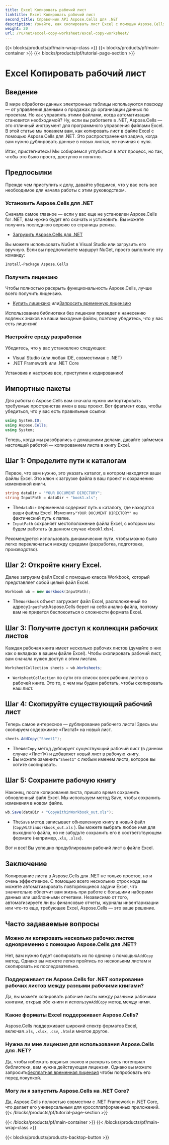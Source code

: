 ```yaml
---
title: Excel Копировать рабочий лист
linktitle: Excel Копировать рабочий лист
second_title: Справочник API Aspose.Cells для .NET
description: Узнайте, как скопировать лист Excel с помощью Aspose.Cells для .NET с помощью этого простого пошагового руководства. Идеально подходит для разработчиков .NET, желающих автоматизировать задачи Excel.
weight: 20
url: /ru/net/excel-copy-worksheet/excel-copy-worksheet/
---
```


{{< blocks/products/pf/main-wrap-class >}}
{{< blocks/products/pf/main-container >}}
{{< blocks/products/pf/tutorial-page-section >}}

# Excel Копировать рабочий лист

## Введение

В мире обработки данных электронные таблицы используются повсюду — от управления данными о продажах до организации данных по проектам. Но как управлять этими файлами, когда автоматизация становится необходимой? Ну, если вы работаете в .NET, Aspose.Cells — это отличный инструмент для программного управления файлами Excel. В этой статье мы покажем вам, как копировать лист в файле Excel с помощью Aspose.Cells для .NET. Это распространенная задача, когда вам нужно дублировать данные в новых листах, не начиная с нуля.

Итак, пристегнитесь! Мы собираемся углубиться в этот процесс, но так, чтобы это было просто, доступно и понятно.

## Предпосылки

Прежде чем приступить к делу, давайте убедимся, что у вас есть все необходимое для начала работы с этим руководством.

### Установить Aspose.Cells для .NET
Сначала самое главное — если у вас еще не установлен Aspose.Cells for .NET, вам нужно будет его скачать и установить. Вы можете получить последнюю версию со страницы релиза.

- [Загрузить Aspose.Cells для .NET](https://releases.aspose.com/cells/net/)

Вы можете использовать NuGet в Visual Studio или загрузить его вручную. Если вы предпочитаете маршрут NuGet, просто выполните эту команду:

```bash
Install-Package Aspose.Cells
```

### Получить лицензию
Чтобы полностью раскрыть функциональность Aspose.Cells, лучше всего получить лицензию.

- [Купить лицензию](https://purchase.aspose.com/buy) или[Запросить временную лицензию](https://purchase.aspose.com/temporary-license/)

Использование библиотеки без лицензии приведет к нанесению водяных знаков на ваши выходные файлы, поэтому убедитесь, что у вас есть лицензия!

### Настройте среду разработки
Убедитесь, что у вас установлено следующее:
- Visual Studio (или любая IDE, совместимая с .NET)
- .NET Framework или .NET Core

Установив и настроив все, приступим к кодированию!

## Импортные пакеты

Для работы с Aspose.Cells вам сначала нужно импортировать требуемые пространства имен в ваш проект. Вот фрагмент кода, чтобы убедиться, что у вас есть правильные ссылки:

```csharp
using System.IO;
using Aspose.Cells;
using System;
```

Теперь, когда мы разобрались с домашними делами, давайте займемся настоящей работой — копированием листа в книгу Excel.

## Шаг 1: Определите пути к каталогам
Первое, что вам нужно, это указать каталог, в котором находятся ваши файлы Excel. Это ключ к загрузке файла в ваш проект и сохранению измененной книги.

```csharp
string dataDir = "YOUR DOCUMENT DIRECTORY";
string InputPath = dataDir + "book1.xls";
```

-  The`dataDir` переменная содержит путь к каталогу, где находятся ваши файлы Excel. Изменить`"YOUR DOCUMENT DIRECTORY"` на фактический путь к папке.
- `InputPath` сохраняет местоположение файла Excel, с которым мы будем работать (в данном случае «book1.xls»).

Рекомендуется использовать динамические пути, чтобы можно было легко переключаться между средами (разработка, подготовка, производство).

## Шаг 2: Откройте книгу Excel.
Далее загрузим файл Excel с помощью класса Workbook, который представляет собой целый файл Excel.

```csharp
Workbook wb = new Workbook(InputPath);
```

-  The`Workbook` объект загружает файл Excel, расположенный по адресу`InputPath`Aspose.Cells берет на себя анализ файла, поэтому вам не придется беспокоиться о сложности формата Excel.

## Шаг 3: Получите доступ к коллекции рабочих листов
Каждая рабочая книга имеет несколько рабочих листов (думайте о них как о вкладках в вашем файле Excel). Чтобы скопировать рабочий лист, вам сначала нужен доступ к этим листам.

```csharp
WorksheetCollection sheets = wb.Worksheets;
```

- `WorksheetCollection` по сути это список всех рабочих листов в рабочей книге. Это то, с чем мы будем работать, чтобы скопировать наш лист.

## Шаг 4: Скопируйте существующий рабочий лист
Теперь самое интересное — дублирование рабочего листа! Здесь мы скопируем содержимое «Листа1» на новый лист.

```csharp
sheets.AddCopy("Sheet1");
```

-  The`AddCopy` метод дублирует существующий рабочий лист (в данном случае «Лист1») и добавляет новый лист в рабочую книгу.
-  Вы можете заменить`"Sheet1"` с любым именем листа, которое вы хотите скопировать.

## Шаг 5: Сохраните рабочую книгу
Наконец, после копирования листа, пришло время сохранить обновленный файл Excel. Мы используем метод Save, чтобы сохранить изменения в новом файле.

```csharp
wb.Save(dataDir + "CopyWithinWorkbook_out.xls");
```

-  The`Save` метод записывает обновленную книгу в новый файл (`CopyWithinWorkbook_out.xls` ). Вы можете выбрать любое имя для выходного файла, но не забудьте сохранить его в соответствующем формате (например,`.xls`, `.xlsx`).

Вот и все! Вы успешно продублировали рабочий лист в файле Excel.

## Заключение

Копирование листа в Aspose.Cells для .NET не только простое, но и очень эффективное. С помощью всего нескольких строк кода вы можете автоматизировать повторяющиеся задачи Excel, что значительно облегчит вам жизнь при работе с большими наборами данных или шаблонными отчетами. Независимо от того, автоматизируете ли вы финансовые отчеты, журналы инвентаризации или что-то еще, требующее Excel, Aspose.Cells — это ваше решение.

## Часто задаваемые вопросы

### Можно ли копировать несколько рабочих листов одновременно с помощью Aspose.Cells для .NET?
 Нет, вам нужно будет скопировать их по одному с помощью`AddCopy` метод. Однако вы можете легко пройтись по нескольким листам и скопировать их последовательно.

### Поддерживает ли Aspose.Cells for .NET копирование рабочих листов между разными рабочими книгами?
 Да, вы можете копировать рабочие листы между разными рабочими книгами, открыв обе книги и используя`AddCopy` метод между ними.

### Какие форматы Excel поддерживает Aspose.Cells?
Aspose.Cells поддерживает широкий спектр форматов Excel, включая`.xls`, `.xlsx`, `.csv`, `.html`и многое другое.

### Нужна ли мне лицензия для использования Aspose.Cells для .NET?
 Да, чтобы избежать водяных знаков и раскрыть весь потенциал библиотеки, вам нужна действующая лицензия. Однако вы можете запросить[бесплатная временная лицензия](https://purchase.aspose.com/temporary-license) чтобы попробовать его перед покупкой.

### Могу ли я запустить Aspose.Cells на .NET Core?
Да, Aspose.Cells полностью совместим с .NET Framework и .NET Core, что делает его универсальным для кроссплатформенных приложений.
{{< /blocks/products/pf/tutorial-page-section >}}

{{< /blocks/products/pf/main-container >}}
{{< /blocks/products/pf/main-wrap-class >}}

{{< blocks/products/products-backtop-button >}}
